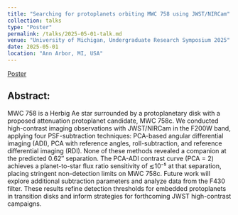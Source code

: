 ```yaml
---
title: "Searching for protoplanets orbiting MWC 758 using JWST/NIRCam"
collection: talks
type: "Poster"
permalink: /talks/2025-05-01-talk.md
venue: "University of Michigan, Undergraduate Research Symposium 2025"
date: 2025-05-01
location: "Ann Arbor, MI, USA"
---
```


[Poster](https://docs.google.com/presentation/d/1EVPNDgg3iajrC5tScIFPIoUWnaNnFYir/edit?slide=id.p1#slide=id.p1)

## Abstract:
MWC 758 is a Herbig Ae star surrounded by a protoplanetary disk with a proposed attenuation protoplanet candidate, MWC 758c. We conducted high-contrast imaging observations with JWST/NIRCam in the F200W band, applying four PSF-subtraction techniques: PCA-based angular differential imaging (ADI), PCA with reference angles, roll-subtraction, and reference differential imaging (RDI). None of these methods revealed a companion at the predicted 0.62″ separation. The PCA-ADI contrast curve (PCA = 2) achieves a planet-to-star flux ratio sensitivity of ≲10⁻⁵ at that separation, placing stringent non-detection limits on MWC 758c. Future work will explore additional subtraction parameters and analyze data from the F430 filter. These results refine detection thresholds for embedded protoplanets in transition disks and inform strategies for forthcoming JWST high-contrast campaigns.
